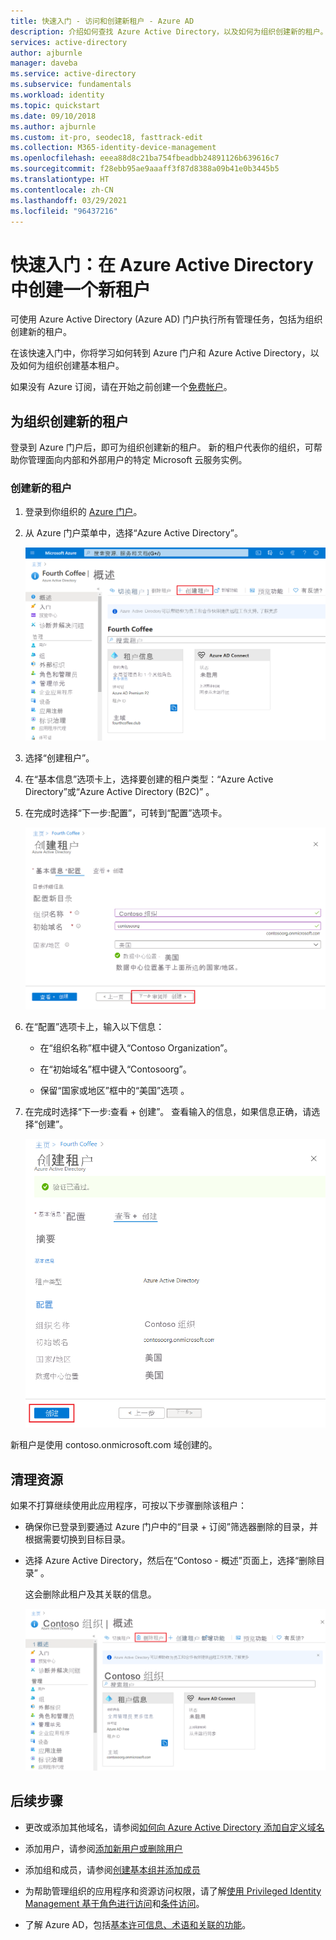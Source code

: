 ```yaml
---
title: 快速入门 - 访问和创建新租户 - Azure AD
description: 介绍如何查找 Azure Active Directory，以及如何为组织创建新的租户。
services: active-directory
author: ajburnle
manager: daveba
ms.service: active-directory
ms.subservice: fundamentals
ms.workload: identity
ms.topic: quickstart
ms.date: 09/10/2018
ms.author: ajburnle
ms.custom: it-pro, seodec18, fasttrack-edit
ms.collection: M365-identity-device-management
ms.openlocfilehash: eeea88d8c21ba754fbeadbb24891126b639616c7
ms.sourcegitcommit: f28ebb95ae9aaaff3f87d8388a09b41e0b3445b5
ms.translationtype: HT
ms.contentlocale: zh-CN
ms.lasthandoff: 03/29/2021
ms.locfileid: "96437216"
---
```

# <a name="quickstart-create-a-new-tenant-in-azure-active-directory"></a>快速入门：在 Azure Active Directory 中创建一个新租户
可使用 Azure Active Directory (Azure AD) 门户执行所有管理任务，包括为组织创建新的租户。 

在该快速入门中，你将学习如何转到 Azure 门户和 Azure Active Directory，以及如何为组织创建基本租户。

如果没有 Azure 订阅，请在开始之前创建一个[免费帐户](https://azure.microsoft.com/free/)。

## <a name="create-a-new-tenant-for-your-organization"></a>为组织创建新的租户
登录到 Azure 门户后，即可为组织创建新的租户。 新的租户代表你的组织，可帮助你管理面向内部和外部用户的特定 Microsoft 云服务实例。

### <a name="to-create-a-new-tenant"></a>创建新的租户

1. 登录到你组织的 [Azure 门户](https://portal.azure.com/)。

1. 从 Azure 门户菜单中，选择“Azure Active Directory”。  

    <kbd>![Azure Active Directory - 概述页 - 创建租户](media/active-directory-access-create-new-tenant/azure-ad-portal.png)</kbd>  

1. 选择“创建租户”。

1. 在“基本信息”选项卡上，选择要创建的租户类型：“Azure Active Directory”或“Azure Active Directory (B2C)” 。

1. 在完成时选择“下一步:配置”，可转到“配置”选项卡。

    <kbd>![Azure Active Directory - 创建租户页面 -“配置”选项卡](media/active-directory-access-create-new-tenant/azure-ad-create-new-tenant.png)</kbd>

1.  在“配置”选项卡上，输入以下信息：
    
    - 在“组织名称”框中键入“Contoso Organization”。

    - 在“初始域名”框中键入“Contosoorg”。

    - 保留“国家或地区”框中的“美国”选项   。

1. 在完成时选择“下一步:查看 + 创建”。 查看输入的信息，如果信息正确，请选择“创建”。

    <kbd>![Azure Active Directory - 查看并创建租户页](media/active-directory-access-create-new-tenant/azure-ad-review.png)</kbd>

新租户是使用 contoso.onmicrosoft.com 域创建的。

## <a name="clean-up-resources"></a>清理资源
如果不打算继续使用此应用程序，可按以下步骤删除该租户：

- 确保你已登录到要通过 Azure 门户中的“目录 + 订阅”筛选器删除的目录，并根据需要切换到目标目录。
- 选择 Azure Active Directory，然后在“Contoso - 概述”页面上，选择“删除目录”    。

    这会删除此租户及其关联的信息。

    <kbd>![突出显示“删除目录”按钮的概述页](media/active-directory-access-create-new-tenant/azure-ad-delete-new-tenant.png)</kbd>

## <a name="next-steps"></a>后续步骤
- 更改或添加其他域名，请参阅[如何向 Azure Active Directory 添加自定义域名](add-custom-domain.md)

- 添加用户，请参阅[添加新用户或删除用户](add-users-azure-active-directory.md)

- 添加组和成员，请参阅[创建基本组并添加成员](active-directory-groups-create-azure-portal.md)

- 为帮助管理组织的应用程序和资源访问权限，请了解[使用 Privileged Identity Management 基于角色进行访问](../../role-based-access-control/best-practices.md)和[条件访问](../../role-based-access-control/conditional-access-azure-management.md)。

- 了解 Azure AD，包括[基本许可信息、术语和关联的功能](active-directory-whatis.md)。

